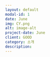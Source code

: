 ```yaml
---
layout: default
modal-id: 1
date: June
img: CY.png
alt: image-alt
project-date: June
client: GOOD
category: 소개
description: 
---
```

